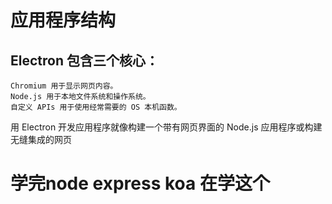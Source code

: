 <!--
 * @Author: your name
 * @Date: 2021-01-21 17:01:54
 * @LastEditTime: 2021-01-21 17:46:06
 * @LastEditors: Please set LastEditors
 * @Description: In User Settings Edit
 * @FilePath: \learn\my-electron-app\electron笔记.md
-->
# 应用程序结构

## Electron 包含三个核心：

    Chromium 用于显示网页内容。
    Node.js 用于本地文件系统和操作系统。
    自定义 APIs 用于使用经常需要的 OS 本机函数。

用 Electron 开发应用程序就像构建一个带有网页界面的 Node.js 应用程序或构建无缝集成的网页

# 学完node express koa  在学这个

